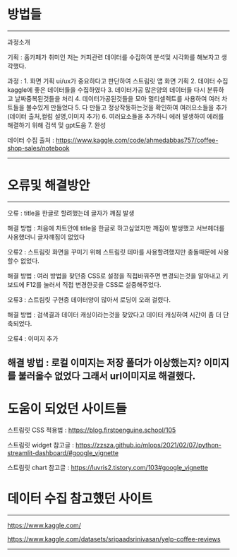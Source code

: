 
# 방법들

---

과정소개

기획 : 홈카페가 취미인 저는 커피관련 데이터를 수집하여 분석및 시각화를 해보자고 생각했다.

과정 :  1. 화면 기획 ui/ux가 중요하다고 판단하여 스트림릿 앱 화면 기획
        2. 데이터 수집 kaggle에 좋은 데이터들을 수집하였다
        3. 데이터가공 많은양의 데이터들 다시 분류하고 날짜중복된것들을 처리
        4. 데이터가공된것들을 모아 멀티셀렉트를 사용하여 여러 차트들을 볼수있게 만들었다
        5. 다 만들고 정상작동하는것을 확인하여 여러요소들을 추가(데이터 출처,컬럼 설명,이미지 추가)
        6. 여러요소들을 추가하니 에러 발생하여 에러를 해결하기 위해 검색 및 gpt도움
        7. 완성

데이터 수집 출처 : https://www.kaggle.com/code/ahmedabbas757/coffee-shop-sales/notebook

---

# 오류및 해결방안

---

오류 : title을 한글로 할려했는데 글자가 꺠짐 발생

해결 방법 : 처음에 차트안에 title을 한글로 하고싶었지만 깨짐이 발생했고 
           서브헤더를 사용했더니 글자꺠짐이 없었다

오류2 : 스트림릿 화면을 꾸미기 위해 스트림릿 테마를 사용할려했지만 충돌때문에
        사용할수 없었다.

해결 방법 : 여러 방법을 찾던중 CSS로 설정을 직접바꿔주면 변경되는것을   알아내고
            키보드에 F12를 눌러서 직접 변경한곳을 CSS로 설중해주었다.

오류3 : 스트림릿 구현중 데이터양이 많아서 로딩이 오래 걸렸다.

해결 방법 : 검색결과 데이터 캐싱이라는것을 찾았다고
           데이터 캐싱하여 시간이 좀 더 단축되었다.

오류4 : 이미지 추가 

해결 방법 : 로컬 이미지는 저장 폴더가 이상했는지? 이미지를 불러올수 없었다 그래서 
           url이미지로 해결했다.
---

# 도움이 되었던 사이트들

스트림릿 CSS 적용법 : https://blog.firstpenguine.school/105

스트림릿 widget 참고글 : https://zzsza.github.io/mlops/2021/02/07/python-streamlit-dashboard/#google_vignette

스트림릿 chart 참고글 : https://luvris2.tistory.com/103#google_vignette

# 데이터 수집 참고했던 사이트

---

https://www.kaggle.com/

https://www.kaggle.com/datasets/sripaadsrinivasan/yelp-coffee-reviews


---



